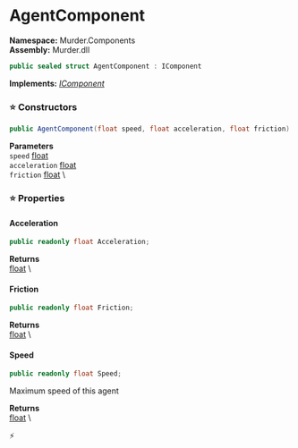 # AgentComponent

**Namespace:** Murder.Components \
**Assembly:** Murder.dll

```csharp
public sealed struct AgentComponent : IComponent
```

**Implements:** _[IComponent](../../Bang/Components/IComponent.html)_

### ⭐ Constructors
```csharp
public AgentComponent(float speed, float acceleration, float friction)
```

**Parameters** \
`speed` [float](https://learn.microsoft.com/en-us/dotnet/api/System.Single?view=net-7.0) \
`acceleration` [float](https://learn.microsoft.com/en-us/dotnet/api/System.Single?view=net-7.0) \
`friction` [float](https://learn.microsoft.com/en-us/dotnet/api/System.Single?view=net-7.0) \

### ⭐ Properties
#### Acceleration
```csharp
public readonly float Acceleration;
```

**Returns** \
[float](https://learn.microsoft.com/en-us/dotnet/api/System.Single?view=net-7.0) \
#### Friction
```csharp
public readonly float Friction;
```

**Returns** \
[float](https://learn.microsoft.com/en-us/dotnet/api/System.Single?view=net-7.0) \
#### Speed
```csharp
public readonly float Speed;
```

Maximum speed of this agent

**Returns** \
[float](https://learn.microsoft.com/en-us/dotnet/api/System.Single?view=net-7.0) \


⚡